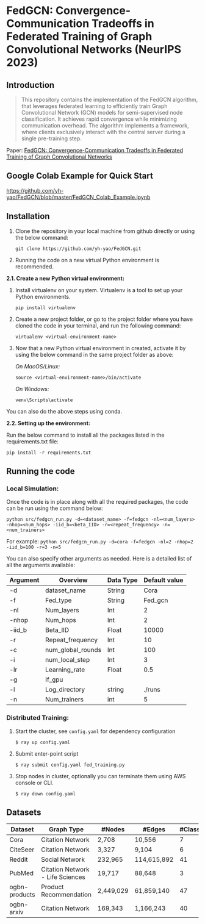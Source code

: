 # FedGCN: Convergence-Communication Tradeoffs in Federated Training of Graph Convolutional Networks (NeurIPS 2023)
## Introduction

> This repository contains the implementation of the FedGCN algorithm, that leverages federated learning to efficiently train Graph Convolutional Network (GCN) models for semi-supervised node classification. It achieves rapid convergence while minimizing communication overhead. The algorithm implements a framework, where clients exclusively interact with the central server during a single pre-training step.

Paper: [FedGCN: Convergence-Communication Tradeoffs in Federated Training of Graph Convolutional Networks](https://arxiv.org/pdf/2201.12433.pdf)

## Google Colab Example for Quick Start
https://github.com/yh-yao/FedGCN/blob/master/FedGCN_Colab_Example.ipynb

## Installation

1. Clone the repository in your local machine from github directly or using the below command:

    `git clone https://github.com/yh-yao/FedGCN.git`

2. Running the code on a new virtual Python environment is recommended.

**2.1.	Create a new Python virtual environment:**

1. Install virtualenv on your system. Virtualenv is a tool to set up your Python environments.

    `pip install virtualenv` 

2. Create a new project folder, or go to the project folder where you have cloned the code in your terminal, and run the following command:

    `virtualenv <virtual-environment-name>`

3.	Now that a new Python virtual environment in created, activate it by using the below command in the same project folder as above:

    *On MacOS/Linux:*
    
    `source <virtual-environment-name>/bin/activate`

    *On Windows:*
    
    `venv\Scripts\activate`

You can also do the above steps using conda.

**2.2.	Setting up the environment:**

Run the below command to install all the packages listed in the requirements.txt file:

`pip install -r requirements.txt`

##	Running the code

### Local Simulation:

Once the code is in place along with all the required packages, the code can be run using the command below:

`python src/fedgcn_run.py -d=<dataset_name> -f=fedgcn -nl=<num_layers> -nhop=<num_hops> -iid_b=<beta_IID> -r=<repeat_frequency> -n=<num_trainers>`

For example:
`python src/fedgcn_run.py -d=cora -f=fedgcn -nl=2 -nhop=2 -iid_b=100 -r=3 -n=5`

You can also specify other arguments as needed. Here is a detailed list of all the arguments available:

| Argument | Overview | Data Type | Default value |
| -------- | -------- | -------- | -------- |
| -d | dataset_name | String | Cora |
| -f |	Fed_type |	String |	Fed_gcn |
| -nl |	Num_layers | Int |	2 |
| -nhop |	Num_hops |	Int |	2 |
| -iid_b |	Beta_IID |	Float |	10000 |
| -r |	Repeat_frequency |	Int	| 10 |
| -c |	num_global_rounds |	Int |	100 |
| -i |	num_local_step |	Int |	3 |
| -lr |	Learning_rate |	Float |	0.5 |
| -g |	If_gpu	|	
| -l |	Log_directory |	string |	./runs |
| -n |	Num_trainers |	int |	5 |


### Distributed Training:

1. Start the cluster, see `config.yaml` for dependency configuration
   ```shell
   $ ray up config.yaml
   ```
2. Submit enter-point script
   ```sell
   $ ray submit config.yaml fed_training.py 
   ```
3. Stop nodes in cluster, optionally you can terminate them using AWS console or CLI.
   ```shell
   $ ray down config.yaml
    ``` 

## Datasets

| Dataset |	Graph Type | #Nodes | #Edges | #Classes |
| -------- | -------- | -------- | -------- | -------- |
| Cora |	Citation Network |	2,708 |	10,556 | 7 |
| CiteSeer |	Citation Network |	3,327 |	9,104 |	6 |
| Reddit | Social Network| 232,965 | 114,615,892 | 41 |
| PubMed | Citation Network - Life Sciences | 19,717 |	88,648 | 3 |
| ogbn-products |	Product Recommendation | 2,449,029 | 61,859,140 | 47 |		
| ogbn-arxiv | Citation Network | 169,343 | 1,166,243 | 40 |
